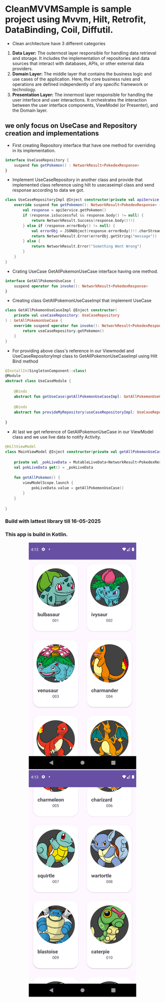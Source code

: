 # CleanMVVMSample is sample project using Mvvm, Hilt, Retrofit, DataBinding, Coil, Diffutil.
- Clean architecture have 3 different categories
1. **Data Layer:** The outermost layer responsible for handling data retrieval and storage. It includes the implementation of repositories and data sources that interact with databases, APIs, or other external data providers.
2. **Domain Layer:** The middle layer that contains the business logic and use cases of the application. Here, the core business rules and operations are defined independently of any specific framework or technology.
3. **Presentation Layer:** The innermost layer responsible for handling the user interface and user interactions. It orchestrates the interaction between the user interface components, ViewModel (or Presenter), and the Domain layer.

## we only focus on UseCase and Repository creation and implementations
- First creating Repository interface that have one method for overriding in its implementation.
```kotlin
interface UseCaseRepository {
    suspend fun getPokemon() : NetworkResult<PokedexResponse>
}
```

- Implement UseCaseRepository in another class and provide that implemented class reference using hilt to usecaseimpl class and send response according to data we got.
```kotlin
class UseCaseRepositoryImpl @Inject constructor(private val apiService: APIService): UseCaseRepository {
    override suspend fun getPokemon(): NetworkResult<PokedexResponse> {
        val response = apiService.getPokemon()
        if (response.isSuccessful && response.body() != null) {
            return NetworkResult.Success(response.body()!!)
        } else if (response.errorBody() != null) {
            val errorObj = JSONObject(response.errorBody()!!.charStream().readText())
            return NetworkResult.Error(errorObj.getString("message"))
        } else {
            return NetworkResult.Error("Something Went Wrong")
        }
    }
}
```

- Crating UseCase GetAllPokemonUseCase interface having one method.
```kotlin
interface GetAllPokemonUseCase {
    suspend operator fun invoke(): NetworkResult<PokedexResponse>
}
```

- Creating class GetAllPokemonUseCaseImpl that implement UseCase 
```kotlin
class GetAllPokemonUseCaseImpl @Inject constructor(
    private val useCaseRepository: UseCaseRepository
) : GetAllPokemonUseCase {
    override suspend operator fun invoke(): NetworkResult<PokedexResponse> {
        return useCaseRepository.getPokemon()
    }
}
```

- For providing above class's reference in our Viewmodel and UseCaseRepositoryImpl class to GetAllPokemonUseCaseImpl using Hilt Bind method
```kotlin
@InstallIn(SingletonComponent::class)
@Module
abstract class UseCaseModule {
    
    @Binds
    abstract fun getUseCase(getAllPokemonUseCaseImpl: GetAllPokemonUseCaseImpl): GetAllPokemonUseCase
    
    @Binds
    abstract fun provideMyRepository(useCaseRepositoryImpl: UseCaseRepositoryImpl): UseCaseRepository

}
```

- At last we get reference of GetAllPokemonUseCase in our ViewModel class and we use live data to notify Activity.
```kotlin
@HiltViewModel
class MainViewModel @Inject constructor(private val getAllPokemonUseCase: GetAllPokemonUseCase): ViewModel() {

    private val _pokLiveData = MutableLiveData<NetworkResult<PokedexResponse>>()
    val pokLiveData get() = _pokLiveData

    fun getAllPokemon() {
        viewModelScope.launch {
            pokLiveData.value = getAllPokemonUseCase()
        }
    }

}
```

### Build with lattest library till 16-05-2025
### This app is build in Kotlin.

<p align="center">
  <img src="images/image1.png" width="350" title="First screen">
    <img src="images/image2.png" width="350" alt="second screen">
</p>